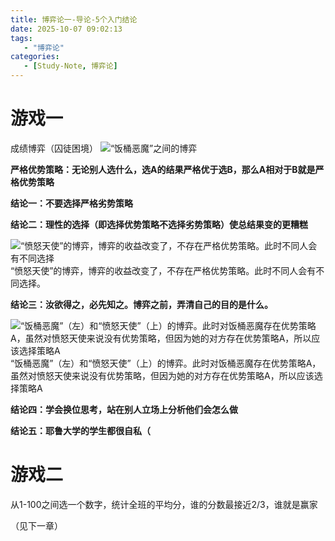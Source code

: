 ```yaml
---
title: 博弈论一-导论-5个入门结论
date: 2025-10-07 09:02:13
tags: 
   - "博弈论"
categories:
   - [Study-Note, 博弈论]
---
```



# 游戏一

成绩博弈（囚徒困境）
![“饭桶恶魔”之间的博弈](https://cdn.jsdelivr.net/gh/1935Zz/1935zz.github.io@main/source/img/game-theory/images1/diagram.png)

**严格优势策略：无论别人选什么，选A的结果严格优于选B，那么A相对于B就是严格优势策略**

**结论一：不要选择严格劣势策略**

**结论二：理性的选择（即选择优势策略不选择劣势策略）使总结果变的更糟糕**

![“愤怒天使”的博弈，博弈的收益改变了，不存在严格优势策略。此时不同人会有不同选择](https://cdn.jsdelivr.net/gh/1935Zz/1935zz.github.io@main/source/img/game-theory/images1/diagram-1.png)
“愤怒天使”的博弈，博弈的收益改变了，不存在严格优势策略。此时不同人会有不同选择。

**结论三：汝欲得之，必先知之。博弈之前，弄清自己的目的是什么。**

![“饭桶恶魔”（左）和“愤怒天使”（上）的博弈。此时对饭桶恶魔存在优势策略A，虽然对愤怒天使来说没有优势策略，但因为她的对方存在优势策略A，所以应该选择策略A](https://cdn.jsdelivr.net/gh/1935Zz/1935zz.github.io@main/source/img/game-theory/images1/diagram-2.png)
“饭桶恶魔”（左）和“愤怒天使”（上）的博弈。此时对饭桶恶魔存在优势策略A，虽然对愤怒天使来说没有优势策略，但因为她的对方存在优势策略A，所以应该选择策略A

**结论四：学会换位思考，站在别人立场上分析他们会怎么做**

**结论五：耶鲁大学的学生都很自私（**

# 游戏二

从1-100之间选一个数字，统计全班的平均分，谁的分数最接近2/3，谁就是赢家

（见下一章）